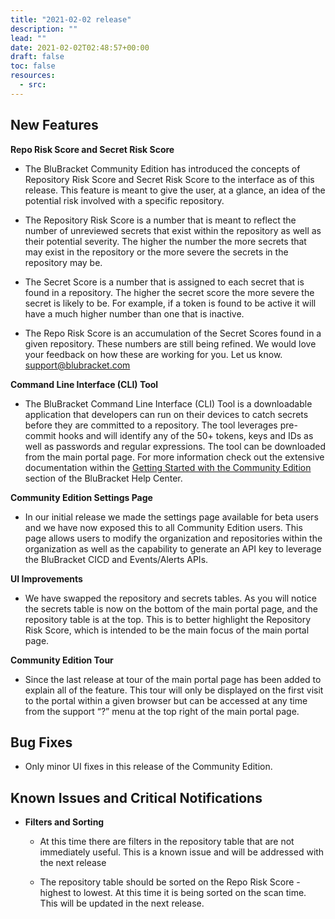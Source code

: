 ```yaml
---
title: "2021-02-02 release"
description: ""
lead: ""
date: 2021-02-02T02:48:57+00:00
draft: false
toc: false
resources:
  - src:
---
```


**New Features**
----------------

**Repo Risk Score and Secret Risk Score**

* The BluBracket Community Edition has introduced the concepts of Repository Risk Score and Secret Risk Score to the interface as of this release. This feature is meant to give the user, at a glance, an idea of the potential risk involved with a specific repository.

* The Repository Risk Score is a number that is meant to reflect the number of unreviewed secrets that exist within the repository as well as their potential severity. The higher the number the more secrets that may exist in the repository or the more severe the secrets in the repository may be.

* The Secret Score is a number that is assigned to each secret that is found in a repository. The higher the secret score the more severe the secret is likely to be. For example, if a token is found to be active it will have a much higher number than one that is inactive.

* The Repo Risk Score is an accumulation of the Secret Scores found in a given repository. These numbers are still being refined. We would love your feedback on how these are working for you. Let us know. support@blubracket.com


**Command Line Interface (CLI) Tool**

* The BluBracket Command Line Interface (CLI) Tool is a downloadable application that developers can run on their devices to catch secrets before they are committed to a repository. The tool leverages pre-commit hooks and will identify any of the 50+ tokens, keys and IDs as well as passwords and regular expressions. The tool can be downloaded from the main portal page. For more information check out the extensive documentation within the [Getting Started with the Community Edition](https://support.blubracket.com/hc/en-us/sections/360011962771-Getting-Started-with-the-Community-Edition) section of the BluBracket Help Center.


**Community Edition Settings Page**

* In our initial release we made the settings page available for beta users and we have now exposed this to all Community Edition users. This page allows users to modify the organization and repositories within the organization as well as the capability to generate an API key to leverage the BluBracket CICD and Events/Alerts APIs.


**UI Improvements**

* We have swapped the repository and secrets tables. As you will notice the secrets table is now on the bottom of the main portal page, and the repository table is at the top. This is to better highlight the Repository Risk Score, which is intended to be the main focus of the main portal page.


**Community Edition Tour**

* Since the last release at tour of the main portal page has been added to explain all of the feature. This tour will only be displayed on the first visit to the portal within a given browser but can be accessed at any time from the support “?” menu at the top right of the main portal page.


**Bug Fixes**
-------------

* Only minor UI fixes in this release of the Community Edition.


**Known Issues and Critical Notifications**
-------------------------------------------

* **Filters and Sorting**

    * At this time there are filters in the repository table that are not immediately useful. This is a known issue and will be addressed with the next release

    * The repository table should be sorted on the Repo Risk Score - highest to lowest. At this time it is being sorted on the scan time. This will be updated in the next release.
